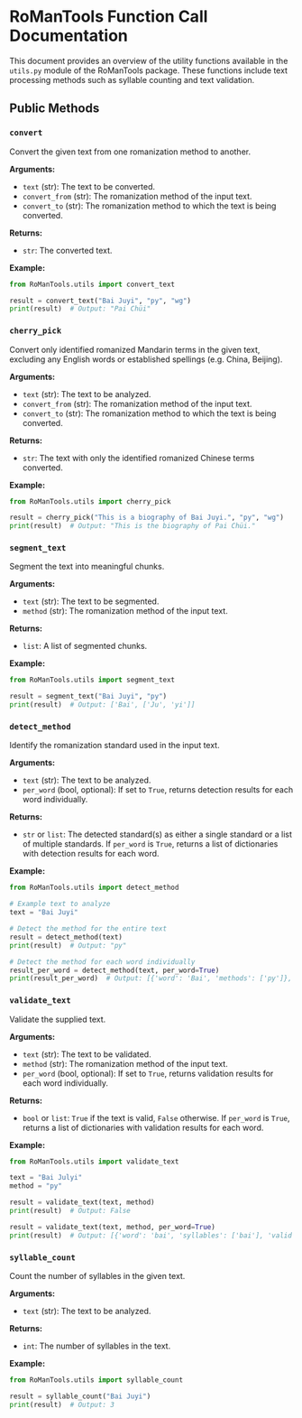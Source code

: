 # RoManTools Function Call Documentation

This document provides an overview of the utility functions available in the `utils.py` module of the RoManTools package. These functions include text processing methods such as syllable counting and text validation.

## Public Methods

### `convert`

Convert the given text from one romanization method to another.

**Arguments:**

- `text` (str): The text to be converted.
- `convert_from` (str): The romanization method of the input text.
- `convert_to` (str): The romanization method to which the text is being converted.

**Returns:**

- `str`: The converted text.

**Example:**

```python
from RoManTools.utils import convert_text

result = convert_text("Bai Juyi", "py", "wg")
print(result)  # Output: "Pai Chüi"
```

### `cherry_pick`

Convert only identified romanized Mandarin terms in the given text, excluding any English words or established spellings (e.g. China, Beijing).

**Arguments:**

- `text` (str): The text to be analyzed.
- `convert_from` (str): The romanization method of the input text.
- `convert_to` (str): The romanization method to which the text is being converted.

**Returns:**

- `str`: The text with only the identified romanized Chinese terms converted.

**Example:**

```python
from RoManTools.utils import cherry_pick

result = cherry_pick("This is a biography of Bai Juyi.", "py", "wg")
print(result)  # Output: "This is the biography of Pai Chüi."
```

### `segment_text`

Segment the text into meaningful chunks.

**Arguments:**

- `text` (str): The text to be segmented.
- `method` (str): The romanization method of the input text.

**Returns:**

- `list`: A list of segmented chunks.

**Example:**

```python
from RoManTools.utils import segment_text

result = segment_text("Bai Juyi", "py")
print(result)  # Output: ['Bai', ['Ju', 'yi']]
```

### `detect_method`

Identify the romanization standard used in the input text.

**Arguments:**

- `text` (str): The text to be analyzed.
- `per_word` (bool, optional): If set to `True`, returns detection results for each word individually.

**Returns:**

- `str` or `list`: The detected standard(s) as either a single standard or a list of multiple standards. If `per_word` is `True`, returns a list of dictionaries with detection results for each word.

**Example:**

```python
from RoManTools.utils import detect_method

# Example text to analyze
text = "Bai Juyi"

# Detect the method for the entire text
result = detect_method(text)
print(result)  # Output: "py"

# Detect the method for each word individually
result_per_word = detect_method(text, per_word=True)
print(result_per_word)  # Output: [{'word': 'Bai', 'methods': ['py']}, {'word': 'Juyi', 'methods': ['py', 'wg']}]
```

### `validate_text`

Validate the supplied text.

**Arguments:**

- `text` (str): The text to be validated.
- `method` (str): The romanization method of the input text.
- `per_word` (bool, optional): If set to `True`, returns validation results for each word individually.

**Returns:**

- `bool` or `list`: `True` if the text is valid, `False` otherwise. If `per_word` is `True`, returns a list of dictionaries with validation results for each word.

**Example:**

```python
from RoManTools.utils import validate_text

text = "Bai Julyi"
method = "py"

result = validate_text(text, method)
print(result)  # Output: False

result = validate_text(text, method, per_word=True)
print(result)  # Output: [{'word': 'bai', 'syllables': ['bai'], 'valid': [True]}, {'word': 'julyi', 'syllables': ['ju', 'lyi'], 'valid': [True, False]}]
```

### `syllable_count`

Count the number of syllables in the given text.

**Arguments:**

- `text` (str): The text to be analyzed.

**Returns:**

- `int`: The number of syllables in the text.

**Example:**

```python
from RoManTools.utils import syllable_count

result = syllable_count("Bai Juyi")
print(result)  # Output: 3
```
